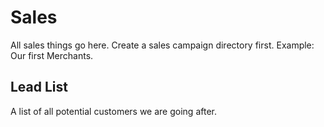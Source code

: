# Sales
All sales things go here.
Create a sales campaign directory first.  Example: Our first Merchants.

## Lead List
A list of all potential customers we are going after.
